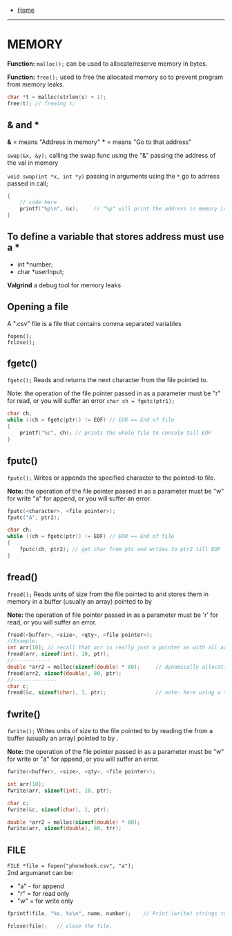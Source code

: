 - [Home](../index.md)
---
# MEMORY
**Function:** `malloc();` can be used to allocate/reserve memory in bytes.

**Function:** `free();` used to free the allocated memory so to prevent program from memory leaks.
```c
char *t = malloc(strlen(s) + 1);
free(t); // freeing t;
```
## & and *

**&** = means "Address in memory"
__*__ = means "Go to that address"

`swap(&x, &y);` calling the swap func using the "&" passing the address of the val in memory

`void swap(int *x, int *y)`  passing in arguments using the `*` go to adrress passed in call;
```c
{
	// code here
	printf("%p\n", &x);		// "%p" will print the address in memory in Hexcode.
}
```


## To define a variable that stores address must use a *

- int *number;
- char *userInput; 

**Valgrind** a debug tool for memory leaks

## Opening a file

A ".csv" file is a file that contains comma separated variables

```
fopen(); 
fclose();
```
## fgetc()
`fgetc();` Reads and returns the next character from the file pointed to.

Note: the operation of the file pointer passed in as a parameter must be "r" for read, or you will suffer an error
`char ch = fgetc(ptr1);`
```c
char ch;
while ((ch = fgetc(ptr)) != EOF) // EOR == End of file
{
    printf("%c", ch); // prints the whole file to console till EOF
}
```
## fputc()    
`fputc();` Writes or appends the specified character to the pointed-to file.

**Note:** the operation of the file pointer passed in as a parameter must be "w" for write "a" for append, or you will suffer an error.
```c
fputc(<character>, <file pointer>);
fputc("A", ptr2);

char ch;
while ((ch = fgetc(ptr)) != EOF) // EOR == End of file
{
    fputc(ch, ptr2); // get char from ptc and wrties to ptr2 till EOF
}
```

## fread()	
`fread();` Reads <qty> units of size <size> from the file pointed to and stores them in memory in a buffer (usually an array) pointed to by <buffer>

**Note:** the operation of file pointer passed in as a parameter must be 'r' for read, or you will suffer an error.
```c    
fread(<buffer>, <size>, <qty>, <file pointer>);
//Example:    
int arr[10]; // recall that arr is really just a pointer as with all arrays
fread(arr, sizeof(int), 10, ptr);
//------------
double *arr2 = malloc(sizeof(double) * 80); 	// dynamically allocating mrmory inside HEAP memory not in STACK
fread(arr2, sizeof(double), 80, ptr);
//--------------
char c;
fread(&c, sizeof(char), 1, ptr);				// note: here using a simple variable, so we need to use "&" to specify address in memory
```
## fwrite()
`fwrite();`	Writes <qty> units of size <size> to the file pointed to by reading the from a buffer (usually an array) pointed to by <buffer>.

**Note:** the operation of the file pointer passed in as a parameter must be "w" for write or "a" for append, or you will suffer an error.
```c    
fwrite(<buffer>, <size>, <qty>, <file pointer>);

int arr[10];
fwrite(arr, sizeof(int), 10, ptr);

char c;
fwrite(&c, sizeof(char), 1, ptr);

double *arr2 = malloc(sizeof(double) * 80);
fwrite(arr, sizeof(double), 80, trr);
```

## FILE
`FILE *file = fopen("phonebook.csv", "a");`  
2nd argumanet can be: 	
- "a" - for append
- "r" = for read only
- "w" = for write only
```c
fprintf(file, "%s, %s\n", name, number);	// Print (write) strings to file.

fclose(file);	// close the file.
```


